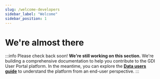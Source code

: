 ```yaml
---
slug: /welcome-developers
sidebar_label: "Welcome"
sidebar_position: 1
---
```


# We're almost there

:::info Please check back soon!
**We're still working on this section.** We're building a comprehensive documentation to help you contribute to the GDI User Portal platform. In the meantime, you can explore the [**Data users guide**](/welcome-data-users) to understand the platform from an end-user perspective.
:::

